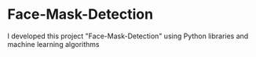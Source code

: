 # Face-Mask-Detection
I developed this project "Face-Mask-Detection" using Python libraries and machine learning algorithms

